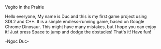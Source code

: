 Vegito in the Prairie

Hello everyone, My name is Duc and this is my first game project using SDL2 and C++. It is a simple endless-running game, based on Google Chrome Dinosaur. This might have many mistakes, but I hope you can enjoy it! Just press Space to jump and dodge the obstacles! That's it! Have fun!

-Ngoc Duc-
